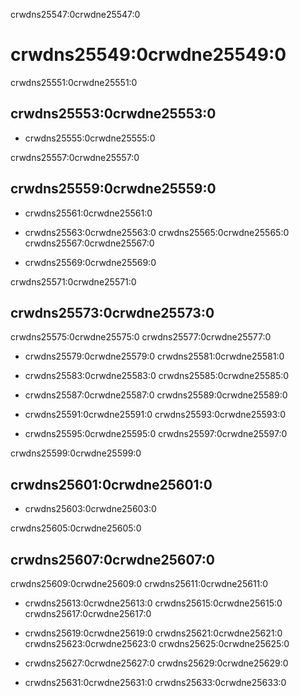 crwdns25547:0crwdne25547:0
# crwdns25549:0crwdne25549:0

crwdns25551:0crwdne25551:0
## crwdns25553:0crwdne25553:0

- crwdns25555:0crwdne25555:0

crwdns25557:0crwdne25557:0
## crwdns25559:0crwdne25559:0

- crwdns25561:0crwdne25561:0

- crwdns25563:0crwdne25563:0 crwdns25565:0crwdne25565:0 crwdns25567:0crwdne25567:0

- crwdns25569:0crwdne25569:0

crwdns25571:0crwdne25571:0
## crwdns25573:0crwdne25573:0

crwdns25575:0crwdne25575:0 crwdns25577:0crwdne25577:0

- crwdns25579:0crwdne25579:0 crwdns25581:0crwdne25581:0

- crwdns25583:0crwdne25583:0 crwdns25585:0crwdne25585:0

- crwdns25587:0crwdne25587:0 crwdns25589:0crwdne25589:0

- crwdns25591:0crwdne25591:0 crwdns25593:0crwdne25593:0

- crwdns25595:0crwdne25595:0 crwdns25597:0crwdne25597:0

crwdns25599:0crwdne25599:0
## crwdns25601:0crwdne25601:0

- crwdns25603:0crwdne25603:0

crwdns25605:0crwdne25605:0
## crwdns25607:0crwdne25607:0

crwdns25609:0crwdne25609:0 crwdns25611:0crwdne25611:0

- crwdns25613:0crwdne25613:0 crwdns25615:0crwdne25615:0 crwdns25617:0crwdne25617:0

- crwdns25619:0crwdne25619:0 crwdns25621:0crwdne25621:0 crwdns25623:0crwdne25623:0 crwdns25625:0crwdne25625:0

- crwdns25627:0crwdne25627:0 crwdns25629:0crwdne25629:0

- crwdns25631:0crwdne25631:0 crwdns25633:0crwdne25633:0


